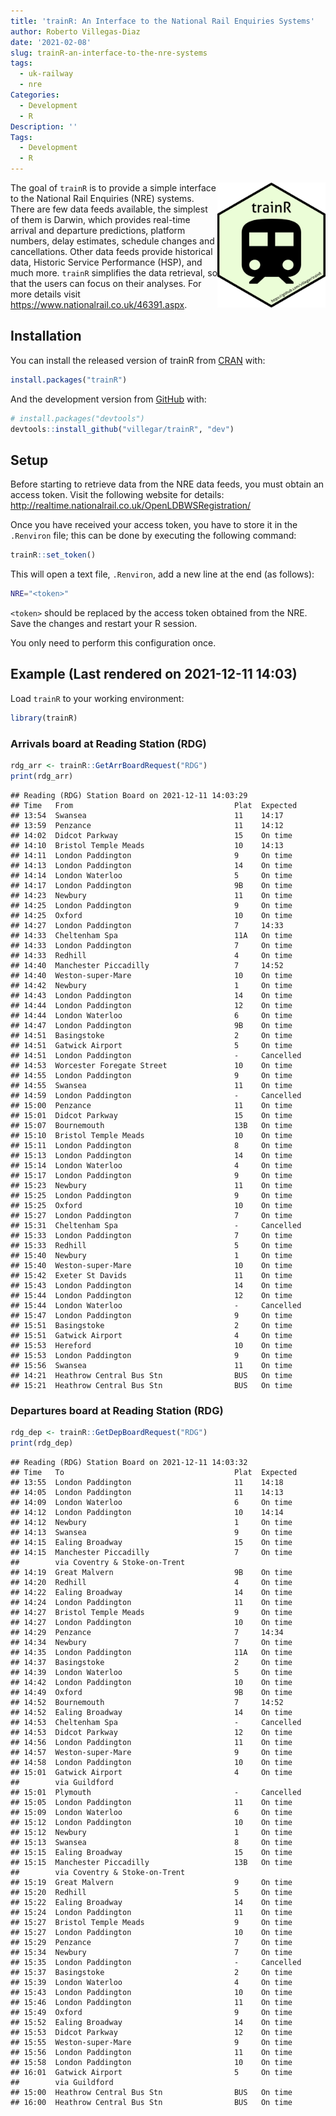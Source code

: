 ```yaml
---
title: 'trainR: An Interface to the National Rail Enquiries Systems'
author: Roberto Villegas-Diaz
date: '2021-02-08'
slug: trainR-an-interface-to-the-nre-systems
tags:
  - uk-railway
  - nre
Categories:
  - Development
  - R
Description: ''
Tags:
  - Development
  - R
---
```


<img src="https://raw.githubusercontent.com/villegar/trainR/main/inst/images/logo.png" alt="logo" align="right" height=200px/>

The goal of `trainR` is to provide a simple interface to the 
National Rail Enquiries (NRE) systems. There are few data feeds 
available, the simplest of them is Darwin, which provides real-time 
arrival and departure predictions, platform numbers, delay estimates, 
schedule changes and cancellations. Other data feeds provide historical 
data, Historic Service Performance (HSP), and much more. `trainR` 
simplifies the data retrieval, so that the users can focus on their 
analyses. For more details visit 
https://www.nationalrail.co.uk/46391.aspx.

## Installation

You can install the released version of trainR from [CRAN](https://CRAN.R-project.org) with:

``` r
install.packages("trainR")
```

And the development version from [GitHub](https://github.com/) with:

``` r
# install.packages("devtools")
devtools::install_github("villegar/trainR", "dev")
```

## Setup
Before starting to retrieve data from the NRE data feeds, you must obtain an access token. 
Visit the following website for details: http://realtime.nationalrail.co.uk/OpenLDBWSRegistration/

Once you have received your access token, you have to store it in the `.Renviron` file; this can be 
done by executing the following command:


```r
trainR::set_token()
```

This will open a text file, `.Renviron`, add a new line at the end (as follows):

```bash
NRE="<token>"
```

`<token>` should be replaced by the access token obtained from the NRE. Save the changes and restart 
your R session.

You only need to perform this configuration once.

## Example (Last rendered on 2021-12-11 14:03)

Load `trainR` to your working environment:

```r
library(trainR)
```

### Arrivals board at Reading Station (RDG)


```r
rdg_arr <- trainR::GetArrBoardRequest("RDG")
print(rdg_arr)
```

```
## Reading (RDG) Station Board on 2021-12-11 14:03:29
## Time   From                                    Plat  Expected
## 13:54  Swansea                                 11    14:17
## 13:59  Penzance                                11    14:12
## 14:02  Didcot Parkway                          15    On time
## 14:10  Bristol Temple Meads                    10    14:13
## 14:11  London Paddington                       9     On time
## 14:13  London Paddington                       14    On time
## 14:14  London Waterloo                         5     On time
## 14:17  London Paddington                       9B    On time
## 14:23  Newbury                                 11    On time
## 14:25  London Paddington                       9     On time
## 14:25  Oxford                                  10    On time
## 14:27  London Paddington                       7     14:33
## 14:33  Cheltenham Spa                          11A   On time
## 14:33  London Paddington                       7     On time
## 14:33  Redhill                                 4     On time
## 14:40  Manchester Piccadilly                   7     14:52
## 14:40  Weston-super-Mare                       10    On time
## 14:42  Newbury                                 1     On time
## 14:43  London Paddington                       14    On time
## 14:44  London Paddington                       12    On time
## 14:44  London Waterloo                         6     On time
## 14:47  London Paddington                       9B    On time
## 14:51  Basingstoke                             2     On time
## 14:51  Gatwick Airport                         5     On time
## 14:51  London Paddington                       -     Cancelled
## 14:53  Worcester Foregate Street               10    On time
## 14:55  London Paddington                       9     On time
## 14:55  Swansea                                 11    On time
## 14:59  London Paddington                       -     Cancelled
## 15:00  Penzance                                11    On time
## 15:01  Didcot Parkway                          15    On time
## 15:07  Bournemouth                             13B   On time
## 15:10  Bristol Temple Meads                    10    On time
## 15:11  London Paddington                       8     On time
## 15:13  London Paddington                       14    On time
## 15:14  London Waterloo                         4     On time
## 15:17  London Paddington                       9     On time
## 15:23  Newbury                                 11    On time
## 15:25  London Paddington                       9     On time
## 15:25  Oxford                                  10    On time
## 15:27  London Paddington                       7     On time
## 15:31  Cheltenham Spa                          -     Cancelled
## 15:33  London Paddington                       7     On time
## 15:33  Redhill                                 5     On time
## 15:40  Newbury                                 1     On time
## 15:40  Weston-super-Mare                       10    On time
## 15:42  Exeter St Davids                        11    On time
## 15:43  London Paddington                       14    On time
## 15:44  London Paddington                       12    On time
## 15:44  London Waterloo                         -     Cancelled
## 15:47  London Paddington                       9     On time
## 15:51  Basingstoke                             2     On time
## 15:51  Gatwick Airport                         4     On time
## 15:53  Hereford                                10    On time
## 15:53  London Paddington                       9     On time
## 15:56  Swansea                                 11    On time
## 14:21  Heathrow Central Bus Stn                BUS   On time
## 15:21  Heathrow Central Bus Stn                BUS   On time
```

### Departures board at Reading Station (RDG)


```r
rdg_dep <- trainR::GetDepBoardRequest("RDG")
print(rdg_dep)
```

```
## Reading (RDG) Station Board on 2021-12-11 14:03:32
## Time   To                                      Plat  Expected
## 13:55  London Paddington                       11    14:18
## 14:05  London Paddington                       11    14:13
## 14:09  London Waterloo                         6     On time
## 14:12  London Paddington                       10    14:14
## 14:12  Newbury                                 1     On time
## 14:13  Swansea                                 9     On time
## 14:15  Ealing Broadway                         15    On time
## 14:15  Manchester Piccadilly                   7     On time
##        via Coventry & Stoke-on-Trent           
## 14:19  Great Malvern                           9B    On time
## 14:20  Redhill                                 4     On time
## 14:22  Ealing Broadway                         14    On time
## 14:24  London Paddington                       11    On time
## 14:27  Bristol Temple Meads                    9     On time
## 14:27  London Paddington                       10    On time
## 14:29  Penzance                                7     14:34
## 14:34  Newbury                                 7     On time
## 14:35  London Paddington                       11A   On time
## 14:37  Basingstoke                             2     On time
## 14:39  London Waterloo                         5     On time
## 14:42  London Paddington                       10    On time
## 14:49  Oxford                                  9B    On time
## 14:52  Bournemouth                             7     14:52
## 14:52  Ealing Broadway                         14    On time
## 14:53  Cheltenham Spa                          -     Cancelled
## 14:53  Didcot Parkway                          12    On time
## 14:56  London Paddington                       11    On time
## 14:57  Weston-super-Mare                       9     On time
## 14:58  London Paddington                       10    On time
## 15:01  Gatwick Airport                         4     On time
##        via Guildford                           
## 15:01  Plymouth                                -     Cancelled
## 15:05  London Paddington                       11    On time
## 15:09  London Waterloo                         6     On time
## 15:12  London Paddington                       10    On time
## 15:12  Newbury                                 1     On time
## 15:13  Swansea                                 8     On time
## 15:15  Ealing Broadway                         15    On time
## 15:15  Manchester Piccadilly                   13B   On time
##        via Coventry & Stoke-on-Trent           
## 15:19  Great Malvern                           9     On time
## 15:20  Redhill                                 5     On time
## 15:22  Ealing Broadway                         14    On time
## 15:24  London Paddington                       11    On time
## 15:27  Bristol Temple Meads                    9     On time
## 15:27  London Paddington                       10    On time
## 15:29  Penzance                                7     On time
## 15:34  Newbury                                 7     On time
## 15:35  London Paddington                       -     Cancelled
## 15:37  Basingstoke                             2     On time
## 15:39  London Waterloo                         4     On time
## 15:43  London Paddington                       10    On time
## 15:46  London Paddington                       11    On time
## 15:49  Oxford                                  9     On time
## 15:52  Ealing Broadway                         14    On time
## 15:53  Didcot Parkway                          12    On time
## 15:55  Weston-super-Mare                       9     On time
## 15:56  London Paddington                       11    On time
## 15:58  London Paddington                       10    On time
## 16:01  Gatwick Airport                         5     On time
##        via Guildford                           
## 15:00  Heathrow Central Bus Stn                BUS   On time
## 16:00  Heathrow Central Bus Stn                BUS   On time
```
